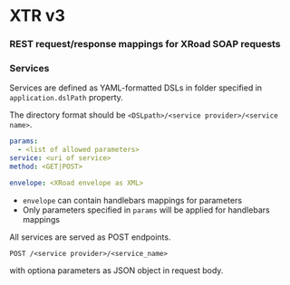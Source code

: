 # XTR v3 
### REST request/response mappings for XRoad SOAP requests

### Services

Services are defined as YAML-formatted DSLs in folder specified in `application.dslPath` property.

The directory format should be `<DSLpath>/<service provider>/<service name>`.

```yaml
params:
  - <list of allowed parameters>
service: <uri of service>
method: <GET|POST>

envelope: <XRoad envelope as XML>
```
* `envelope` can contain handlebars mappings for parameters
* Only parameters specified in `params` will be applied for handlebars mappings

All services are served as POST endpoints.

    POST /<service provider>/<service_name>

with optiona parameters as JSON object in request body.